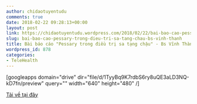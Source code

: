 ```yaml
---
author: chidaotuyentudu
comments: true
date: 2018-02-22 09:28:13+00:00
layout: post
link: https://chidaotuyentudu.wordpress.com/2018/02/22/bai-bao-cao-pessary-trong-dieu-tri-sa-tang-chau-bs-vinh-thanh/
slug: bai-bao-cao-pessary-trong-dieu-tri-sa-tang-chau-bs-vinh-thanh
title: Bài báo cáo "Pessary trong điều trị sa tạng chậu" - Bs Vĩnh Thành
wordpress_id: 878
categories:
- TeleHealth
---
```


[googleapps domain="drive" dir="file/d/1TyyBq9K7rdbS6ry8uQE3aLD3NQ-kD7fn/preview" query="" width="640" height="480" /]

[Tải về tại đây](https://drive.google.com/file/d/1TyyBq9K7rdbS6ry8uQE3aLD3NQ-kD7fn/view?usp=sharing)
